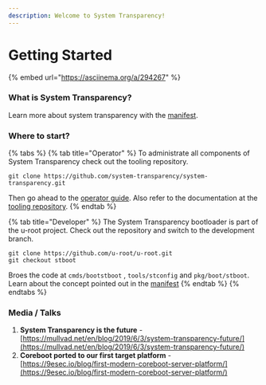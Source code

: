 ```yaml
---
description: Welcome to System Transparency!
---
```


# Getting Started

{% embed url="https://asciinema.org/a/294267" %}

### What is System Transparency?

Learn more about system transparency with the [manifest](overview/manifest/).

### Where to start?

{% tabs %}
{% tab title="Operator" %}
To administrate all components of System Transparency check out the tooling repository.

```text
git clone https://github.com/system-transparency/system-transparency.git
```

Then go ahead to the [operator guide](operator-guide/get-system-transparency-up-and-running.md). Also refer to the documentation at the [tooling repository](https://github.com/system-transparency/system-transparency#system-transparency-tooling).
{% endtab %}

{% tab title="Developer" %}
The System Transparency bootloader is part of the u-root project. Check out the repository and switch to the development branch. 

```text
git clone https://github.com/u-root/u-root.git
git checkout stboot
```

Broes the code at `cmds/bootstboot` , `tools/stconfig` and `pkg/boot/stboot`. Learn about the concept pointed out in the [manifest](overview/manifest/)
{% endtab %}
{% endtabs %}

### Media / Talks

1. **System Transparency is the future** - [https://mullvad.net/en/blog/2019/6/3/system-transparency-future/](https://mullvad.net/en/blog/2019/6/3/system-transparency-future/) 
2. **Coreboot ported to our first target platform** - [https://9esec.io/blog/first-modern-coreboot-server-platform/](https://9esec.io/blog/first-modern-coreboot-server-platform/)

